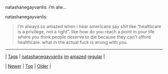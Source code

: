 <!--
title: natashanegayvanlis
date: 2020-06-28T15:27:00.057Z
tags: natashanegayvanlis, im, amazed, regular
-->


natashanegayvanlis: i’m alw...

<p>natashanegayvanlis:</p>
<blockquote>
<p>i’m always so amazed when i hear americans say shit like “healthcare is a privilege, not a right”. like how do you reach a point in your life where you think people deserve to die because they can’t afford healthcare. what in the actual fuck is wrong with you.</p>
</blockquote>

<!--BOTTOM-POST-NAVIGATION-->
---

| [Tags](tags.md) | [natashanegayvanlis](tag-natashanegayvanlis.md) [im](tag-im.md) [amazed](tag-amazed.md) [regular](tag-regular.md) |

| [Newer](106043832759.md) | [Top](index.md) | [Older](106050304414.md) |